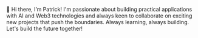 👋 Hi there, I’m Patrick! I'm passionate about building practical applications with AI and Web3 technologies and always keen to collaborate on exciting new projects that push the boundaries. Always learning, always building. Let's build the future together!
